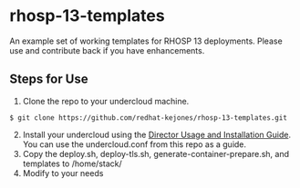 # rhosp-13-templates
An example set of working templates for RHOSP 13 deployments. Please use and contribute back if you have enhancements.

## Steps for Use

1. Clone the repo to your undercloud machine.

```$ git clone https://github.com/redhat-kejones/rhosp-13-templates.git ```

2. Install your undercloud using the [Director Usage and Installation Guide](https://access.redhat.com/documentation/en-us/red_hat_openstack_platform/13/html-single/director_installation_and_usage/). You can use the undercloud.conf from this repo as a guide.
3. Copy the deploy.sh, deploy-tls.sh, generate-container-prepare.sh, and templates to /home/stack/
4. Modify to your needs
